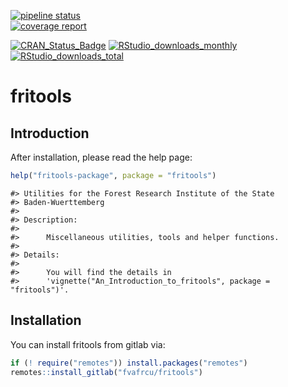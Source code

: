 [![pipeline status](https://gitlab.com/fvafrcu/fritools/badges/master/pipeline.svg)](https://gitlab.com/fvafrcu/fritools/commits/master)    
[![coverage report](https://gitlab.com/fvafrcu/fritools/badges/master/coverage.svg)](https://gitlab.com/fvafrcu/fritools/commits/master)
<!-- 
    [![Build Status](https://travis-ci.org/fvafrcu/fritools.svg?branch=master)](https://travis-ci.org/fvafrcu/fritools)
    [![Coverage Status](https://codecov.io/github/fvafrcu/fritools/coverage.svg?branch=master)](https://codecov.io/github/fvafrcu/fritools?branch=master)
-->
[![CRAN_Status_Badge](https://www.r-pkg.org/badges/version/fritools)](https://cran.r-project.org/package=fritools)
[![RStudio_downloads_monthly](https://cranlogs.r-pkg.org/badges/fritools)](https://cran.r-project.org/package=fritools)
[![RStudio_downloads_total](https://cranlogs.r-pkg.org/badges/grand-total/fritools)](https://cran.r-project.org/package=fritools)

<!-- README.md is generated from README.Rmd. Please edit that file -->



# fritools
## Introduction

After installation, please read the help page:

```r
help("fritools-package", package = "fritools")
```


```
#> Utilities for the Forest Research Institute of the State
#> Baden-Wuerttemberg
#> 
#> Description:
#> 
#>      Miscellaneous utilities, tools and helper functions.
#> 
#> Details:
#> 
#>      You will find the details in
#>      'vignette("An_Introduction_to_fritools", package = "fritools")'.
```

## Installation

You can install fritools from gitlab via:


```r
if (! require("remotes")) install.packages("remotes")
remotes::install_gitlab("fvafrcu/fritools")
```


